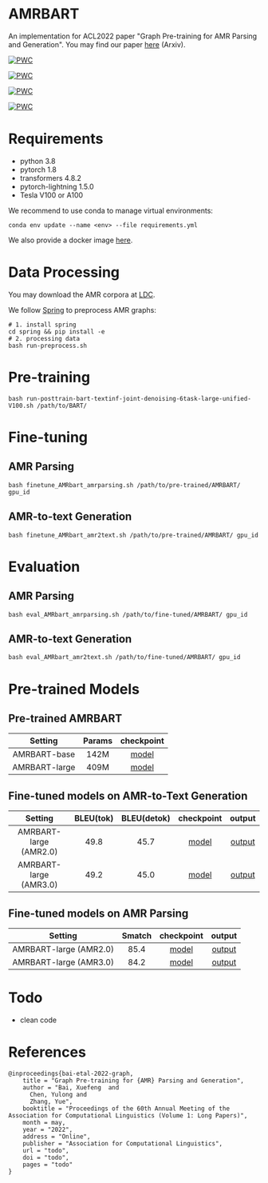 # AMRBART
An implementation for ACL2022 paper "Graph Pre-training for AMR Parsing and Generation". You may find our paper [here](https://arxiv.org/pdf/2203.07836.pdf) (Arxiv).

[![PWC](https://img.shields.io/endpoint.svg?url=https://paperswithcode.com/badge/graph-pre-training-for-amr-parsing-and-1/amr-to-text-generation-on-ldc2017t10)](https://paperswithcode.com/sota/amr-to-text-generation-on-ldc2017t10?p=graph-pre-training-for-amr-parsing-and-1)

[![PWC](https://img.shields.io/endpoint.svg?url=https://paperswithcode.com/badge/graph-pre-training-for-amr-parsing-and-1/amr-to-text-generation-on-ldc2020t02)](https://paperswithcode.com/sota/amr-to-text-generation-on-ldc2020t02?p=graph-pre-training-for-amr-parsing-and-1)

[![PWC](https://img.shields.io/endpoint.svg?url=https://paperswithcode.com/badge/graph-pre-training-for-amr-parsing-and-1/amr-parsing-on-ldc2017t10)](https://paperswithcode.com/sota/amr-parsing-on-ldc2017t10?p=graph-pre-training-for-amr-parsing-and-1)

[![PWC](https://img.shields.io/endpoint.svg?url=https://paperswithcode.com/badge/graph-pre-training-for-amr-parsing-and-1/amr-parsing-on-ldc2020t02)](https://paperswithcode.com/sota/amr-parsing-on-ldc2020t02?p=graph-pre-training-for-amr-parsing-and-1)

# Requirements
+ python 3.8
+ pytorch 1.8
+ transformers 4.8.2
+ pytorch-lightning 1.5.0
+ Tesla V100 or A100

We recommend to use conda to manage virtual environments:
```
conda env update --name <env> --file requirements.yml
```
We also provide a docker image [here](https://hub.docker.com/layers/muyeby/docker-pytorch/cuda11.1py38torch1.8AMRPLM/images/sha256-c8c86f32d5e23787b0b3fbe70014ffeba693b3a5fad50fa31cf3bb664ee3def7?context=explore).

# Data Processing

<!-- Since AMR corpus require LDC license, we upload some examples for format reference. If you have the license, feel free to contact us for getting the preprocessed data. -->
You may download the AMR corpora at [LDC](https://www.ldc.upenn.edu).

We follow [Spring](https://github.com/SapienzaNLP/spring) to preprocess AMR graphs:
```
# 1. install spring 
cd spring && pip install -e 
# 2. processing data
bash run-preprocess.sh
```


# Pre-training
```
bash run-posttrain-bart-textinf-joint-denoising-6task-large-unified-V100.sh /path/to/BART/
```

# Fine-tuning

## AMR Parsing
```
bash finetune_AMRbart_amrparsing.sh /path/to/pre-trained/AMRBART/ gpu_id
```

## AMR-to-text Generation
```
bash finetune_AMRbart_amr2text.sh /path/to/pre-trained/AMRBART/ gpu_id
```


# Evaluation
## AMR Parsing
```
bash eval_AMRbart_amrparsing.sh /path/to/fine-tuned/AMRBART/ gpu_id
```

## AMR-to-text Generation
```
bash eval_AMRbart_amr2text.sh /path/to/fine-tuned/AMRBART/ gpu_id
```


# Pre-trained Models

## Pre-trained AMRBART


|Setting| Params | checkpoint |
|  :----:  | :----:  |:---:|
| AMRBART-base  | 142M | [model](https://1drv.ms/u/s!ArC7JSpdBblgpBZaL8-lr8wThJH7?e=7nW3Gm) |
| AMRBART-large | 409M | [model](https://1drv.ms/u/s!ArC7JSpdBblgpC2Fnu0JFCLYHC8f?e=jA1wte) |


## Fine-tuned models on AMR-to-Text Generation

|Setting|  BLEU(tok)  | BLEU(detok) | checkpoint | output | 
|  :----:  | :----:  |:---:|  :----:  | :----:  |
| AMRBART-large (AMR2.0)  | 49.8 | 45.7 | [model](https://1drv.ms/u/s!ArC7JSpdBblgpHmdWyLl0h33iHGH?e=c3eGc3) | [output](https://1drv.ms/t/s!ArC7JSpdBblgpzjnvvojZlXMx4RD?e=1CigkX) |
| AMRBART-large (AMR3.0) | 49.2 | 45.0 | [model](https://1drv.ms/u/s!ArC7JSpdBblgpSfZv9epNcNzelij?e=0Pkj8V) | [output](https://1drv.ms/t/s!ArC7JSpdBblgpzdLAC4rmIfSlPyN?e=UVPSyp) |

## Fine-tuned models on AMR Parsing

|Setting|  Smatch | checkpoint | output | 
|  :----:  | :----:  |:---:|  :----:  |
| AMRBART-large (AMR2.0)  | 85.4 | [model](https://1drv.ms/u/s!ArC7JSpdBblgpmeACrXnm6pS9SSN?e=hOQ5Xz) | [output](https://1drv.ms/t/s!ArC7JSpdBblgpzpWyvMnJy7-T6W6?e=0LQliX) |
| AMRBART-large (AMR3.0)  | 84.2 | [model](https://1drv.ms/u/s!ArC7JSpdBblgpw4c1qK3YEjVPr9P?e=DWfWf8) | [output](https://1drv.ms/t/s!ArC7JSpdBblgpzzwPKcWQQuaj9IF?e=rkTjCu) |


# Todo
+ clean code


# References
```
@inproceedings{bai-etal-2022-graph,
    title = "Graph Pre-training for {AMR} Parsing and Generation",
    author = "Bai, Xuefeng  and
      Chen, Yulong and
      Zhang, Yue",
    booktitle = "Proceedings of the 60th Annual Meeting of the Association for Computational Linguistics (Volume 1: Long Papers)",
    month = may,
    year = "2022",
    address = "Online",
    publisher = "Association for Computational Linguistics",
    url = "todo",
    doi = "todo",
    pages = "todo"
}
```
